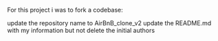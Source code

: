 For this project i was to fork a codebase:

update the repository name to AirBnB_clone_v2
update the README.md with my information but not delete the initial authors